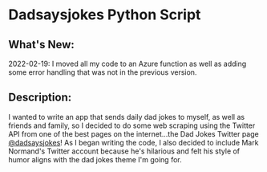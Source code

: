 # Dadsaysjokes Python Script

## What's New:
2022-02-19: I moved all my code to an Azure function as well as adding some error handling that was not in the previous version.

## Description:
I wanted to write an app that sends daily dad jokes to myself, as well as friends and family, so I decided to do some web scraping using the Twitter API from one of the best pages on the internet...the Dad Jokes Twitter page [@dadsaysjokes](https://twitter.com/Dadsaysjokes)! As I began writing the code, I also decided to include Mark Normand's Twitter account because he's hilarious and felt his style of humor aligns with the dad jokes theme I'm going for.